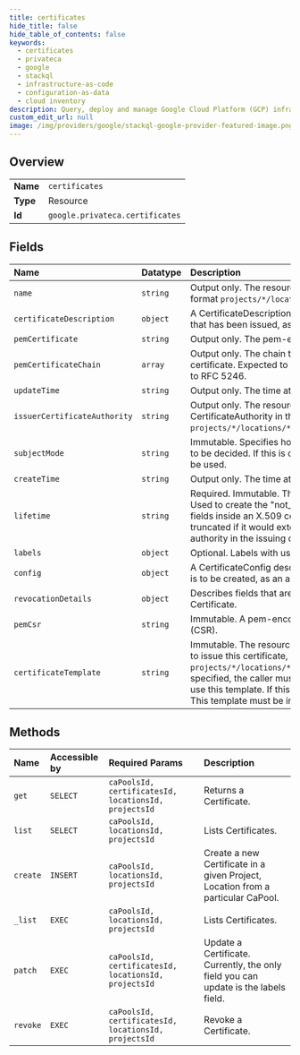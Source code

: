 ```yaml
---
title: certificates
hide_title: false
hide_table_of_contents: false
keywords:
  - certificates
  - privateca
  - google    
  - stackql
  - infrastructure-as-code
  - configuration-as-data
  - cloud inventory
description: Query, deploy and manage Google Cloud Platform (GCP) infrastructure and resources using SQL
custom_edit_url: null
image: /img/providers/google/stackql-google-provider-featured-image.png
---
```

  
    

## Overview
<table><tbody>
<tr><td><b>Name</b></td><td><code>certificates</code></td></tr>
<tr><td><b>Type</b></td><td>Resource</td></tr>
<tr><td><b>Id</b></td><td><code>google.privateca.certificates</code></td></tr>
</tbody></table>

## Fields
| Name | Datatype | Description |
|:-----|:---------|:------------|
| `name` | `string` | Output only. The resource name for this Certificate in the format `projects/*/locations/*/caPools/*/certificates/*`. |
| `certificateDescription` | `object` | A CertificateDescription describes an X.509 certificate or CSR that has been issued, as an alternative to using ASN.1 / X.509. |
| `pemCertificate` | `string` | Output only. The pem-encoded, signed X.509 certificate. |
| `pemCertificateChain` | `array` | Output only. The chain that may be used to verify the X.509 certificate. Expected to be in issuer-to-root order according to RFC 5246. |
| `updateTime` | `string` | Output only. The time at which this Certificate was updated. |
| `issuerCertificateAuthority` | `string` | Output only. The resource name of the issuing CertificateAuthority in the format `projects/*/locations/*/caPools/*/certificateAuthorities/*`. |
| `subjectMode` | `string` | Immutable. Specifies how the Certificate's identity fields are to be decided. If this is omitted, the `DEFAULT` subject mode will be used. |
| `createTime` | `string` | Output only. The time at which this Certificate was created. |
| `lifetime` | `string` | Required. Immutable. The desired lifetime of a certificate. Used to create the "not_before_time" and "not_after_time" fields inside an X.509 certificate. Note that the lifetime may be truncated if it would extend past the life of any certificate authority in the issuing chain. |
| `labels` | `object` | Optional. Labels with user-defined metadata. |
| `config` | `object` | A CertificateConfig describes an X.509 certificate or CSR that is to be created, as an alternative to using ASN.1. |
| `revocationDetails` | `object` | Describes fields that are relavent to the revocation of a Certificate. |
| `pemCsr` | `string` | Immutable. A pem-encoded X.509 certificate signing request (CSR). |
| `certificateTemplate` | `string` | Immutable. The resource name for a CertificateTemplate used to issue this certificate, in the format `projects/*/locations/*/certificateTemplates/*`. If this is specified, the caller must have the necessary permission to use this template. If this is omitted, no template will be used. This template must be in the same location as the Certificate. |
## Methods
| Name | Accessible by | Required Params | Description |
|:-----|:--------------|:----------------|:------------|
| `get` | `SELECT` | `caPoolsId, certificatesId, locationsId, projectsId` | Returns a Certificate. |
| `list` | `SELECT` | `caPoolsId, locationsId, projectsId` | Lists Certificates. |
| `create` | `INSERT` | `caPoolsId, locationsId, projectsId` | Create a new Certificate in a given Project, Location from a particular CaPool. |
| `_list` | `EXEC` | `caPoolsId, locationsId, projectsId` | Lists Certificates. |
| `patch` | `EXEC` | `caPoolsId, certificatesId, locationsId, projectsId` | Update a Certificate. Currently, the only field you can update is the labels field. |
| `revoke` | `EXEC` | `caPoolsId, certificatesId, locationsId, projectsId` | Revoke a Certificate. |
